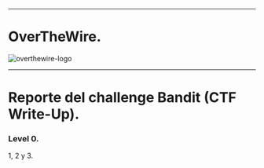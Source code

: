 - - -

# OverTheWire.

![overthewire-logo](https://github.com/frandausmeier/CTF_Write-Ups/assets/71414554/1f33f67b-82e8-4ccb-8b97-fd0a951ef0dc)

- - -

# Reporte del challenge Bandit (CTF Write-Up).
### Level 0.


1, 2 y 3.
